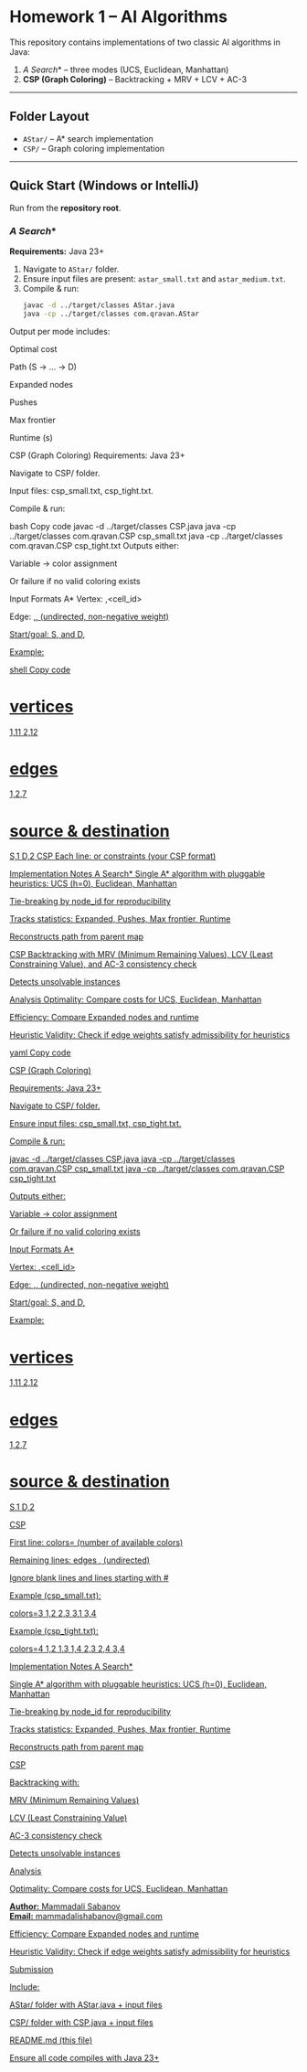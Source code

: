 # Homework 1 – AI Algorithms

This repository contains implementations of two classic AI algorithms in Java:
1. **A* Search** – three modes (UCS, Euclidean, Manhattan)
2. **CSP (Graph Coloring)** – Backtracking + MRV + LCV + AC-3

---

## Folder Layout
- `AStar/` – A* search implementation
- `CSP/` – Graph coloring implementation

---

## Quick Start (Windows or IntelliJ)
Run from the **repository root**.

### **A* Search**
**Requirements:** Java 23+

1. Navigate to `AStar/` folder.
2. Ensure input files are present: `astar_small.txt` and `astar_medium.txt`.
3. Compile & run:
   ```bash
   javac -d ../target/classes AStar.java
   java -cp ../target/classes com.qravan.AStar
Output per mode includes:

Optimal cost

Path (S → … → D)

Expanded nodes

Pushes

Max frontier

Runtime (s)

CSP (Graph Coloring)
Requirements: Java 23+

Navigate to CSP/ folder.

Input files: csp_small.txt, csp_tight.txt.

Compile & run:

bash
Copy code
javac -d ../target/classes CSP.java
java -cp ../target/classes com.qravan.CSP csp_small.txt
java -cp ../target/classes com.qravan.CSP csp_tight.txt
Outputs either:

Variable → color assignment

Or failure if no valid coloring exists

Input Formats
A*
Vertex: <id>,<cell_id>

Edge: <u>,<v>,<w> (undirected, non-negative weight)

Start/goal: S,<id> and D,<id>

Example:

shell
Copy code
# vertices
1,11
2,12

# edges
1,2,7

# source & destination
S,1
D,2
CSP
Each line: <variable> <domain> or constraints (your CSP format)

Implementation Notes
A Search*
Single A* algorithm with pluggable heuristics: UCS (h=0), Euclidean, Manhattan

Tie-breaking by node_id for reproducibility

Tracks statistics: Expanded, Pushes, Max frontier, Runtime

Reconstructs path from parent map

CSP
Backtracking with MRV (Minimum Remaining Values), LCV (Least Constraining Value), and AC-3 consistency check

Detects unsolvable instances

Analysis
Optimality: Compare costs for UCS, Euclidean, Manhattan

Efficiency: Compare Expanded nodes and runtime

Heuristic Validity: Check if edge weights satisfy admissibility for heuristics

yaml
Copy code

CSP (Graph Coloring)

Requirements: Java 23+

Navigate to CSP/ folder.

Ensure input files: csp_small.txt, csp_tight.txt.

Compile & run:

javac -d ../target/classes CSP.java
java -cp ../target/classes com.qravan.CSP csp_small.txt
java -cp ../target/classes com.qravan.CSP csp_tight.txt


Outputs either:

Variable → color assignment

Or failure if no valid coloring exists

Input Formats
A*

Vertex: <id>,<cell_id>

Edge: <u>,<v>,<w> (undirected, non-negative weight)

Start/goal: S,<id> and D,<id>

Example:

# vertices
1,11
2,12

# edges
1,2,7

# source & destination
S,1
D,2

CSP

First line: colors=<k> (number of available colors)

Remaining lines: edges <u>,<v> (undirected)

Ignore blank lines and lines starting with #

Example (csp_small.txt):

colors=3
1,2
2,3
3,1
3,4


Example (csp_tight.txt):

colors=4
1,2
1,3
1,4
2,3
2,4
3,4

Implementation Notes
A Search*

Single A* algorithm with pluggable heuristics: UCS (h=0), Euclidean, Manhattan

Tie-breaking by node_id for reproducibility

Tracks statistics: Expanded, Pushes, Max frontier, Runtime

Reconstructs path from parent map

CSP

Backtracking with:

MRV (Minimum Remaining Values)

LCV (Least Constraining Value)

AC-3 consistency check

Detects unsolvable instances

Analysis

Optimality: Compare costs for UCS, Euclidean, Manhattan


**Author:** Mammadali Sabanov  
**Email:** mammadalishabanov@gmail.com  

Efficiency: Compare Expanded nodes and runtime

Heuristic Validity: Check if edge weights satisfy admissibility for heuristics

Submission

Include:

AStar/ folder with AStar.java + input files

CSP/ folder with CSP.java + input files

README.md (this file)

Ensure all code compiles with Java 23+






